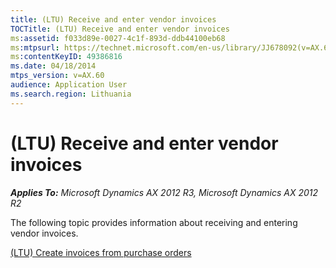 ```yaml
---
title: (LTU) Receive and enter vendor invoices
TOCTitle: (LTU) Receive and enter vendor invoices
ms:assetid: f033d89e-0027-4c1f-893d-ddb44100eb68
ms:mtpsurl: https://technet.microsoft.com/en-us/library/JJ678092(v=AX.60)
ms:contentKeyID: 49386816
ms.date: 04/18/2014
mtps_version: v=AX.60
audience: Application User
ms.search.region: Lithuania
---
```


# (LTU) Receive and enter vendor invoices 


_**Applies To:** Microsoft Dynamics AX 2012 R3, Microsoft Dynamics AX 2012 R2_

The following topic provides information about receiving and entering vendor invoices.

[(LTU) Create invoices from purchase orders](ltu-create-invoices-from-purchase-orders.md)

  


